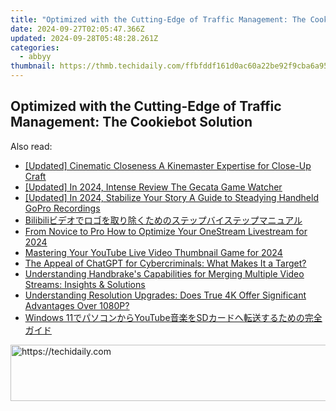 ```yaml
---
title: "Optimized with the Cutting-Edge of Traffic Management: The Cookiebot Solution"
date: 2024-09-27T02:05:47.366Z
updated: 2024-09-28T05:48:28.261Z
categories:
  - abbyy
thumbnail: https://thmb.techidaily.com/ffbfddf161d0ac60a22be92f9cba6a955de35f0f8d89dbf512993c012ef61e6c.jpg
---
```


## Optimized with the Cutting-Edge of Traffic Management: The Cookiebot Solution

<ins class="adsbygoogle"
     style="display:block"
     data-ad-format="autorelaxed"
     data-ad-client="ca-pub-7571918770474297"
     data-ad-slot="1223367746"></ins>

<ins class="adsbygoogle"
     style="display:block"
     data-ad-client="ca-pub-7571918770474297"
     data-ad-slot="8358498916"
     data-ad-format="auto"
     data-full-width-responsive="true"></ins>

<span class="atpl-alsoreadstyle">Also read:</span>
<div><ul>
<li><a href="https://extra-lessons.techidaily.com/updated-cinematic-closeness-a-kinemaster-expertise-for-close-up-craft/"><u>[Updated] Cinematic Closeness A Kinemaster Expertise for Close-Up Craft</u></a></li>
<li><a href="https://visual-screen-recording.techidaily.com/updated-in-2024-intense-review-the-gecata-game-watcher/"><u>[Updated] In 2024, Intense Review The Gecata Game Watcher</u></a></li>
<li><a href="https://article-tips.techidaily.com/updated-in-2024-stabilize-your-story-a-guide-to-steadying-handheld-gopro-recordings/"><u>[Updated] In 2024, Stabilize Your Story A Guide to Steadying Handheld GoPro Recordings</u></a></li>
<li><a href="https://solve-info.techidaily.com/1726026473894-bilibili/"><u>Bilibiliビデオでロゴを取り除くためのステップバイステップマニュアル</u></a></li>
<li><a href="https://some-knowledge.techidaily.com/from-novice-to-pro-how-to-optimize-your-onestream-livestream-for-2024/"><u>From Novice to Pro How to Optimize Your OneStream Livestream for 2024</u></a></li>
<li><a href="https://youtube-docs.techidaily.com/ring-your-youtube-live-video-thumbnail-game-for-2024/"><u>Mastering Your YouTube Live Video Thumbnail Game for 2024</u></a></li>
<li><a href="https://tech-hub.techidaily.com/the-appeal-of-chatgpt-for-cybercriminals-what-makes-it-a-target/"><u>The Appeal of ChatGPT for Cybercriminals: What Makes It a Target?</u></a></li>
<li><a href="https://solve-info.techidaily.com/understanding-handbrakes-capabilities-for-merging-multiple-video-streams-insights-and-solutions/"><u>Understanding Handbrake's Capabilities for Merging Multiple Video Streams: Insights & Solutions</u></a></li>
<li><a href="https://solve-info.techidaily.com/understanding-resolution-upgrades-does-true-4k-offer-significant-advantages-over-1080p/"><u>Understanding Resolution Upgrades: Does True 4K Offer Significant Advantages Over 1080P?</u></a></li>
<li><a href="https://solve-info.techidaily.com/windows-11youtubesd/"><u>Windows 11でパソコンからYouTube音楽をSDカードへ転送するための完全ガイド</u></a></li>
</ul></div>

<!-- affiliate ads begin -->
<a href="https://aligracehair.sjv.io/c/5597632/1915830/19272" target="_top" id="1915830">
  <img src="//a.impactradius-go.com/display-ad/19272-1915830" border="0" alt="https://techidaily.com" width="728" height="90"/>
</a>
<img height="0" width="0" src="https://aligracehair.sjv.io/i/5597632/1915830/19272" style="position:absolute;visibility:hidden;" border="0" />
<!-- affiliate ads end -->

